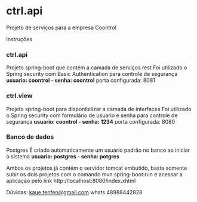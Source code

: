 # ctrl.api
Projeto de serviços para a empresa Coontrol

Instruções

<h3>ctrl.api</h3> 
Projeto spring-boot que contém a camada de serviços rest
Foi utilizado o Spring security com Basic Authentication para controle de segurança
<b>usuario: coontrol - senha: coontrol</b>
porta configurada: 8081

<h3>ctrl.view</h3>
Projeto spring-boot para disponibilizar a camada de interfaces
Foi utilizado o Spring security com formulário de usuario e senha para controle de segurança
<b>usuario: coontrol - senha: 1234</b>
porta configurada: 8080

<h3>Banco de dados</h3>
Postgres
É criado automaticamente um usuário padrão no banco ao iniciar o sistema
<b>usuario: postgres - senha: potgres</b>

Ambos os projetos já contém o servidor tomcat embutido, basta somente subir os dois projetos com o comando
mvn spring-boot:run e acessar a aplicação pelo link http://localhost:8080/index.xhtml

Dúvidas:
kaue.tenfen@gmail.com
whats 48988442828
